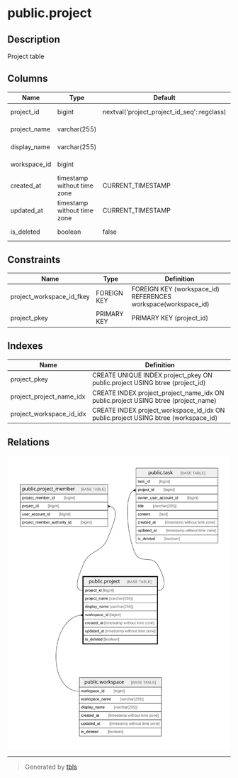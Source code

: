 # public.project

## Description

Project table

## Columns

| Name         | Type                        | Default                                     | Nullable | Children                                                                        | Parents                                 | Comment          |
| ------------ | --------------------------- | ------------------------------------------- | -------- | ------------------------------------------------------------------------------- | --------------------------------------- | ---------------- |
| project_id   | bigint                      | nextval('project_project_id_seq'::regclass) | false    | [public.project_member](public.project_member.md) [public.task](public.task.md) |                                         | Project ID       |
| project_name | varchar(255)                |                                             | false    |                                                                                 |                                         | Project name     |
| display_name | varchar(255)                |                                             | false    |                                                                                 |                                         | Display name     |
| workspace_id | bigint                      |                                             | false    |                                                                                 | [public.workspace](public.workspace.md) | Workspace ID     |
| created_at   | timestamp without time zone | CURRENT_TIMESTAMP                           | false    |                                                                                 |                                         | Created date     |
| updated_at   | timestamp without time zone | CURRENT_TIMESTAMP                           | false    |                                                                                 |                                         | Updated date     |
| is_deleted   | boolean                     | false                                       | false    |                                                                                 |                                         | Soft delete flag |

## Constraints

| Name                      | Type        | Definition                                                    |
| ------------------------- | ----------- | ------------------------------------------------------------- |
| project_workspace_id_fkey | FOREIGN KEY | FOREIGN KEY (workspace_id) REFERENCES workspace(workspace_id) |
| project_pkey              | PRIMARY KEY | PRIMARY KEY (project_id)                                      |

## Indexes

| Name                     | Definition                                                                         |
| ------------------------ | ---------------------------------------------------------------------------------- |
| project_pkey             | CREATE UNIQUE INDEX project_pkey ON public.project USING btree (project_id)        |
| project_project_name_idx | CREATE INDEX project_project_name_idx ON public.project USING btree (project_name) |
| project_workspace_id_idx | CREATE INDEX project_workspace_id_idx ON public.project USING btree (workspace_id) |

## Relations

![er](public.project.svg)

---

> Generated by [tbls](https://github.com/k1LoW/tbls)

